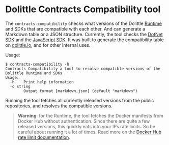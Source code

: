 # Dolittle Contracts Compatibility tool

The `contracts-compatibility` checks what versions of the Dolittle [Runtime](https://github.com/dolittle/Runtime) and
SDKs that are compatible with each other. And can generate a Markdown table or a JSON structure. Currently, the tool
checks the [DotNet SDK](https://github.com/dolittle/DotNET.SDK) and the
[JavaScript SDK](https://github.com/dolittle/JavaScript.SDK). It was built to generate the compatibility table on
[dolittle.io](https://dolittle.io/docs/reference/runtime/compatibility/), and for other internal uses.

Usage:
```shell
$ contracts-compatibility -h
Contracts Compatibility a tool to resolve compatible versions of the Dolittle Runtime and SDKs
Usage:
  -h    Print help information
  -o string
        Output format [markdown,json] (default "markdown")
```

Running the tool fetches all currently released versions from the public repositories, and resolves the compatible
versions.

> **Warning**: for the Runtime, the tool fetches the Docker manifests from Docker Hub without authentication. Since
> there are quite a few released versions, this quickly eats into your IPs rate limits. So be careful about running it
> a lot of times. Read more on the
> [Docker Hub rate limit documentation](https://docs.docker.com/docker-hub/download-rate-limit/#definition-of-limits).